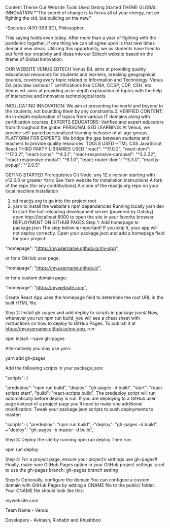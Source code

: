 Content
Theme
Our Website
Tools Used
Geting Started
THEME
GLOBAL INNOVATION
*“The secret of change is to focus all of your energy, not on fighting the old, but building on the new."

-Socrates (470-399 BC), Philosopher

This saying holds even today. After more than a year of fighting with the pandemic together, if one thing we can all agree upon is that new times demand new ideas. Utilizing this opportunity, we as students have tried to put forth our creativity and ideas into our Edtech website based on the theme of Global Innovation.

OUR WEBSITE
VENUS EDTECH
Venus Ed. aims at providing quality educational resources for students and learners, breaking geographical bounds, covering every topic related to Information and Technology. Venus Ed. provides various IT certifications like CCNA, CCSP, CDP, CEH, etc. Venus ed. aims at providing an in-depth explanation of topics with the help of interactive and innovative technological tools.

INCULCATING INNOVATION: We aim at presenting the world and beyond to the students, not bounding them by any constraints.2.
VERIFIED CONTENT: An in-depth explanation of topics from various IT domains along with certification courses.
EXPERTS EDUCATORS: Verified and expert educators from throughout the globe.
PERSONALISED LEARNING: At Venus, we provide self-paced personalized learning inclusive of all age groups.
PLATFORM FOR EXPERTS: We bridge the gap between students and teachers to provide quality resources.
TOOLS USED
HTML
CSS
JavaScript
React
THIRD PARTY LIBRARIES USED
"react": "^17.0.2",
"react-dom": "^17.0.2",
"react-icons": "^4.3.1",
"react-responsive-carousel": "^3.2.22",
"react-responsive-modal": "^6.1.0",
"react-router-dom": "^5.3.0",
"reactjs-popup": "^2.0.5"

GETING STARTED
Prerequisites
Git
Node: any 12.x version starting with v12.0.0 or greater
Yarn: See Yarn website for installation instructions
A fork of the repo (for any contributions)
A clone of the reactjs.org repo on your local machine
Installation
1. cd reactjs.org to go into the project root
2. yarn to install the website's npm dependencies
Running locally
yarn dev to start the hot-reloading development server (powered by Gatsby)
open http://localhost:8000 to open the site in your favorite browser
DEPLOYMENT ON GITHUB PAGES
Step 1: Add homepage to package.json
The step below is important! If you skip it, your app will not deploy correctly. Open your package.json and add a homepage field for your project:

"homepage": "https://myusername.github.io/my-app",

or for a GitHub user page:

"homepage": "https://myusername.github.io",

or for a custom domain page:

"homepage": "https://mywebsite.com",

Create React App uses the homepage field to determine the root URL in the built HTML file.

Step 2: Install gh-pages and add deploy to scripts in package.json#
Now, whenever you run npm run build, you will see a cheat sheet with instructions on how to deploy to GitHub Pages. To publish it at https://myusername.github.io/my-app, run:

npm install --save gh-pages

Alternatively you may use yarn:

yarn add gh-pages

Add the following scripts in your package.json:

"scripts": {

"predeploy": "npm run build",
"deploy": "gh-pages -d build", "start": "react-scripts start", "build": "react-scripts build",
The predeploy script will run automatically before deploy is run. If you are deploying to a GitHub user page instead of a project page you'll need to make one additional modification: Tweak your package.json scripts to push deployments to master:

"scripts": { "predeploy": "npm run build", -"deploy": "gh-pages -d build", +"deploy": "gh-pages -b master -d build",

Step 3: Deploy the site by running npm run deploy
Then run:

npm run deploy

Step 4: For a project page, ensure your project’s settings use gh-pages#
Finally, make sure GitHub Pages option in your GitHub project settings is set to use the gh-pages branch:
gh-pages branch setting

Step 5: Optionally, configure the domain
You can configure a custom domain with GitHub Pages by adding a CNAME file to the public/ folder. Your CNAME file should look like this:

mywebsite.com

Team Name - Venus

Developers - Avinash, Rishabh and Khushboo
